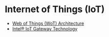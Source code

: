 # Internet of Things (IoT)

- [Web of Things (WoT) Architecture](https://www.w3.org/TR/wot-architecture/)
- [Intel® IoT Gateway Technology](https://github.com/intel-iot-devkit/intel-iot-gateway/README.md)

